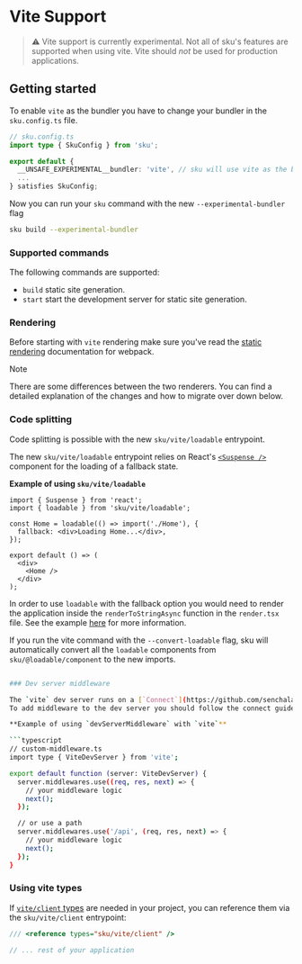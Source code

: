 # Vite Support

> ⚠️ Vite support is currently experimental. Not all of sku's features are supported when using vite. Vite should _not_ be used for production applications.

## Getting started

To enable `vite` as the bundler you have to change your bundler in the `sku.config.ts` file.

```typescript
// sku.config.ts
import type { SkuConfig } from 'sku';

export default {
  __UNSAFE_EXPERIMENTAL__bundler: 'vite', // sku will use vite as the bundler.
  ...
} satisfies SkuConfig;
```

Now you can run your `sku` command with the new `--experimental-bundler` flag

```bash
sku build --experimental-bundler
```

### Supported commands

The following commands are supported:

- `build` static site generation.
- `start` start the development server for static site generation.

### Rendering

Before starting with `vite` rendering make sure you've read the [static rendering](./docs/static-rendering.md) documentation for webpack.

> [!NOTE]
> There are some differences between the two renderers.
> You can find a detailed explanation of the changes and how to migrate over down below.

### Code splitting

Code splitting is possible with the new `sku/vite/loadable` entrypoint.

The new `sku/vite/loadable` entrypoint relies on React's [`<Suspense />`](https://react.dev/reference/react/Suspense) component for the loading of a fallback state.

**Example of using `sku/vite/loadable`**

```tsx
import { Suspense } from 'react';
import { loadable } from 'sku/vite/loadable';

const Home = loadable(() => import('./Home'), {
  fallback: <div>Loading Home...</div>,
});

export default () => (
  <div>
    <Home />
  </div>
);
```

In order to use `loadable` with the fallback option you would need to render the application inside the `renderToStringAsync` function in the `render.tsx` file. See the example [here](./docs/static-rendering.md#renderApp) for more information.

If you run the vite command with the `--convert-loadable` flag, sku will automatically convert all the `loadable` components from `sku/@loadable/component` to the new imports.

````bash

### Dev server middleware

The `vite` dev server runs on a [`Connect`](https://github.com/senchalabs/connect) instance instead of [`Express`](https://expressjs.com/) so the middleware setup is slightly different. A middleware file still exports a single function however it now takes the [`ViteDevServer`](https://vite.dev/guide/api-javascript.html#vitedevserver) as the only parameter.
To add middleware to the dev server you should follow the connect guide [here](https://github.com/senchalabs/connect#use-middleware).

**Example of using `devServerMiddleware` with `vite`**

```typescript
// custom-middleware.ts
import type { ViteDevServer } from 'vite';

export default function (server: ViteDevServer) {
  server.middlewares.use((req, res, next) => {
    // your middleware logic
    next();
  });

  // or use a path
  server.middlewares.use('/api', (req, res, next) => {
    // your middleware logic
    next();
  });
}
````

### Using vite types

If [`vite/client` types](https://vite.dev/guide/features#client-types) are needed in your project, you can reference them via the `sku/vite/client` entrypoint:

```typescript
/// <reference types="sku/vite/client" />

// ... rest of your application
```
